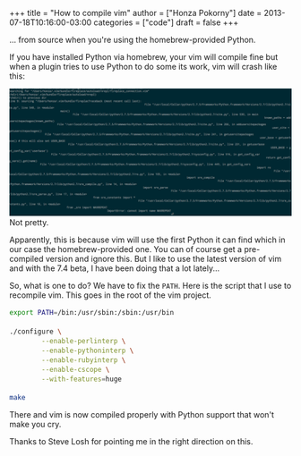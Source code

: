 +++
title = "How to compile vim"
author = ["Honza Pokorny"]
date = 2013-07-18T10:16:00-03:00
categories = ["code"]
draft = false
+++

... from source when you're using the homebrew-provided Python.

If you have installed Python via homebrew, your vim will compile fine but when
a plugin tries to use Python to do some its work, vim will crash like this:

![](/images/vim-crash.png)Not pretty.

Apparently, this is because vim will use the first Python it can find which in
our case the homebrew-provided one.  You can of course get a pre-compiled
version and ignore this.  But I like to use the latest version of vim and with
the 7.4 beta, I have been doing that a lot lately...

So, what is one to do?  We have to fix the `PATH`.  Here is the script that I
use to recompile vim.  This goes in the root of the vim project.

```bash
export PATH=/bin:/usr/sbin:/sbin:/usr/bin

./configure \
        --enable-perlinterp \
        --enable-pythoninterp \
        --enable-rubyinterp \
        --enable-cscope \
        --with-features=huge

make
```

There and vim is now compiled properly with Python support that won't make you
cry.

Thanks to Steve Losh for pointing me in the right direction on this.
